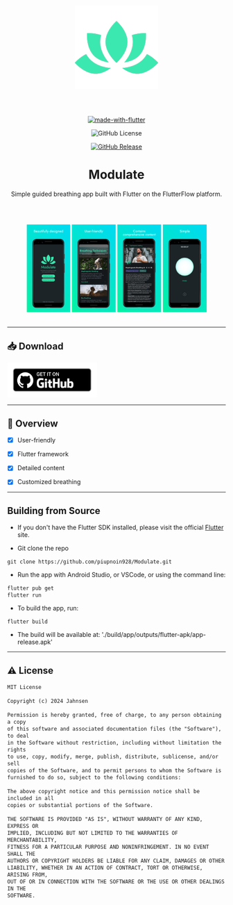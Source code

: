 <div align="center">

<img width="192" height="192" src="android/app/src/main/res/mipmap-xxxhdpi/round_launcher.png" align="center" alt="">

<br></br>

[![made-with-flutter](https://img.shields.io/badge/Made%20with-Flutter-4361ee.svg?style=for-the-badge&labelColor=1c2427&color=3be8b0)](https://flutter.dev/)

![GitHub License](https://img.shields.io/github/license/piupnoin928/Modulate?style=for-the-badge&labelColor=1c2427&color=3be8b0)

[![GitHub Release](https://img.shields.io/github/v/release/piupnoin928/Modulate?style=for-the-badge&labelColor=1c2427&color=3be8b0)](https://github.com/piupnoin928/Modulate/releases/)

# Modulate

Simple guided breathing app built with Flutter on the FlutterFlow platform.

<br></br>

</div>

<div align="left">

<div align="center">

  <img src="metadata/images/screenshots/app-titlescreen.png" width="20%" alt=""/>

  <img src="metadata/images/screenshots/app-secondscreen.png" width="20%" alt=""/>

  <img src="metadata/images/screenshots/app-thirdscreen.png" width="20%" alt=""/>

  <img src="metadata/images/screenshots/app-fourthscreen.png" width="20%" alt=""/>

</div>

<br>

</div>

---

## 📥 Download

[<img src="metadata/images/icons/github.png" alt="Get it on GitHub" height="80">](https://github.com/piupnoin928/Modulate/releases/)

---

## 📝 Overview

- [x] User-friendly

- [x] Flutter framework

- [x] Detailed content

- [x] Customized breathing

---

## Building from Source

- If you don't have the Flutter SDK installed, please visit the official [Flutter](https://flutter.dev) site.

- Git clone the repo

```
git clone https://github.com/piupnoin928/Modulate.git
```

- Run the app with Android Studio, or VSCode, or using the command line:

```
flutter pub get
flutter run
```

- To build the app, run:
```
flutter build
```
- The build will be available at: './build/app/outputs/flutter-apk/app-release.apk'

---

## ⚠️ License

    MIT License
    
    Copyright (c) 2024 Jahnsen
    
    Permission is hereby granted, free of charge, to any person obtaining a copy
    of this software and associated documentation files (the "Software"), to deal
    in the Software without restriction, including without limitation the rights
    to use, copy, modify, merge, publish, distribute, sublicense, and/or sell
    copies of the Software, and to permit persons to whom the Software is
    furnished to do so, subject to the following conditions:
    
    The above copyright notice and this permission notice shall be included in all
    copies or substantial portions of the Software.
    
    THE SOFTWARE IS PROVIDED "AS IS", WITHOUT WARRANTY OF ANY KIND, EXPRESS OR
    IMPLIED, INCLUDING BUT NOT LIMITED TO THE WARRANTIES OF MERCHANTABILITY,
    FITNESS FOR A PARTICULAR PURPOSE AND NONINFRINGEMENT. IN NO EVENT SHALL THE
    AUTHORS OR COPYRIGHT HOLDERS BE LIABLE FOR ANY CLAIM, DAMAGES OR OTHER
    LIABILITY, WHETHER IN AN ACTION OF CONTRACT, TORT OR OTHERWISE, ARISING FROM,
    OUT OF OR IN CONNECTION WITH THE SOFTWARE OR THE USE OR OTHER DEALINGS IN THE
    SOFTWARE.

